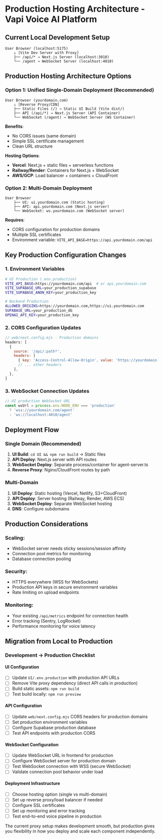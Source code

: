 # Production Hosting Architecture - Vapi Voice AI Platform

## **Current Local Development Setup**
```
User Browser (localhost:5175) 
    ↓ [Vite Dev Server with Proxy]
    ├── /api/* → Next.js Server (localhost:3010) 
    └── /agent → WebSocket Server (localhost:4010)
```

## **Production Hosting Architecture Options**

### **Option 1: Unified Single-Domain Deployment** (Recommended)
```
User Browser (yourdomain.com)
    ↓ [Reverse Proxy/CDN]
    ├── Static Files (/) → Static UI Build (Vite dist/)
    ├── API (/api/*) → Next.js Server (API Container)
    └── WebSocket (/agent) → WebSocket Server (WS Container)
```

**Benefits**: 
- No CORS issues (same domain)
- Simple SSL certificate management
- Clean URL structure

**Hosting Options**:
- **Vercel**: Next.js + static files + serverless functions
- **Railway/Render**: Containers for Next.js + WebSocket
- **AWS/GCP**: Load balancer + containers + CloudFront

### **Option 2: Multi-Domain Deployment**
```
User Browser
    ├── UI: ui.yourdomain.com (Static hosting)
    ├── API: api.yourdomain.com (Next.js server) 
    └── WebSocket: ws.yourdomain.com (WebSocket server)
```

**Requires**: 
- CORS configuration for production domains
- Multiple SSL certificates
- Environment variable: `VITE_API_BASE=https://api.yourdomain.com/api`

## **Key Production Configuration Changes**

### **1. Environment Variables**
```bash
# UI Production (.env.production)
VITE_API_BASE=https://yourdomain.com/api  # or api.yourdomain.com
VITE_SUPABASE_URL=your_production_supabase
VITE_SUPABASE_ANON_KEY=your_production_key

# Backend Production
ALLOWED_ORIGINS=https://yourdomain.com,https://ui.yourdomain.com
SUPABASE_URL=your_production_db
OPENAI_API_KEY=your_production_key
```

### **2. CORS Configuration Updates**
```javascript
// web/next.config.mjs - Production domains
headers: [
  {
    source: '/api/:path*',
    headers: [
      { key: 'Access-Control-Allow-Origin', value: 'https://yourdomain.com' },
      // ... other headers
    ],
  },
]
```

### **3. WebSocket Connection Updates**
```javascript
// UI production WebSocket URL
const wsUrl = process.env.NODE_ENV === 'production' 
  ? 'wss://yourdomain.com/agent' 
  : 'ws://localhost:4010/agent'
```

## **Deployment Flow**

### **Single Domain (Recommended)**
1. **UI Build**: `cd UI && npm run build` → Static files
2. **API Deploy**: Next.js server with API routes
3. **WebSocket Deploy**: Separate process/container for agent-server.ts
4. **Reverse Proxy**: Nginx/CloudFront routes by path

### **Multi-Domain**
1. **UI Deploy**: Static hosting (Vercel, Netlify, S3+CloudFront)
2. **API Deploy**: Server hosting (Railway, Render, AWS ECS)
3. **WebSocket Deploy**: Separate WebSocket hosting
4. **DNS**: Configure subdomains

## **Production Considerations**

### **Scaling**: 
- WebSocket server needs sticky sessions/session affinity
- Connection pool metrics for monitoring
- Database connection pooling

### **Security**:
- HTTPS everywhere (WSS for WebSockets)
- Production API keys in secure environment variables
- Rate limiting on upload endpoints

### **Monitoring**:
- Your existing `/api/metrics` endpoint for connection health
- Error tracking (Sentry, LogRocket)
- Performance monitoring for voice latency

## **Migration from Local to Production**

### **Development → Production Checklist**

#### **UI Configuration**
- [ ] Update `UI/.env.production` with production API URLs
- [ ] Remove Vite proxy dependency (direct API calls in production)
- [ ] Build static assets: `npm run build`
- [ ] Test build locally: `npm run preview`

#### **API Configuration** 
- [ ] Update `web/next.config.mjs` CORS headers for production domains
- [ ] Set production environment variables
- [ ] Configure Supabase production database
- [ ] Test API endpoints with production CORS

#### **WebSocket Configuration**
- [ ] Update WebSocket URL in frontend for production
- [ ] Configure WebSocket server for production domain
- [ ] Test WebSocket connection with WSS (secure WebSocket)
- [ ] Validate connection pool behavior under load

#### **Deployment Infrastructure**
- [ ] Choose hosting option (single vs multi-domain)
- [ ] Set up reverse proxy/load balancer if needed
- [ ] Configure SSL certificates
- [ ] Set up monitoring and error tracking
- [ ] Test end-to-end voice pipeline in production

The current proxy setup makes development smooth, but production gives you flexibility in how you deploy and scale each component independently.
